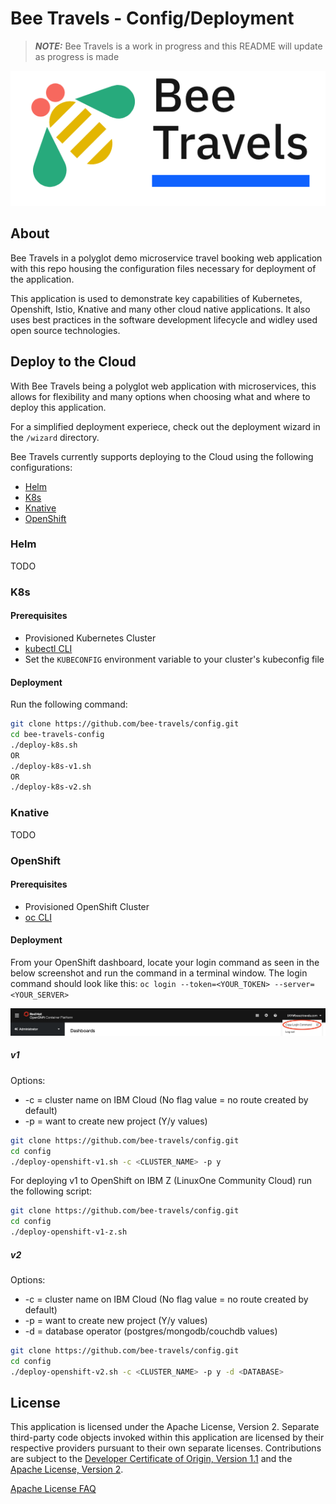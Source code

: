 # Bee Travels - Config/Deployment

> ***NOTE:*** Bee Travels is a work in progress and this README will update as progress is made

![](readme-images/logo.jpg)

## About

Bee Travels in a polyglot demo microservice travel booking web application with this repo housing the configuration files necessary for deployment of the application.

This application is used to demonstrate key capabilities of Kubernetes, Openshift, Istio, Knative and many other cloud native applications. It also uses best practices in the software development lifecycle and widley used open source technologies.

## Deploy to the Cloud

With Bee Travels being a polyglot web application with microservices, this allows for flexibility and many options when choosing what and where to deploy this application. 

For a simplified deployment experiece, check out the deployment wizard in the `/wizard` directory.

Bee Travels currently supports deploying to the Cloud using the following configurations:

* [Helm](#helm)
* [K8s](#k8s)
* [Knative](#knative)
* [OpenShift](#openshift)

### Helm

TODO

### K8s

#### Prerequisites

* Provisioned Kubernetes Cluster
* [kubectl CLI](https://kubernetes.io/docs/tasks/tools/install-kubectl/)
* Set the `KUBECONFIG` environment variable to your cluster's kubeconfig file

#### Deployment

Run the following command:

```sh
git clone https://github.com/bee-travels/config.git
cd bee-travels-config
./deploy-k8s.sh
OR
./deploy-k8s-v1.sh
OR
./deploy-k8s-v2.sh
```

### Knative

TODO

### OpenShift

#### Prerequisites

* Provisioned OpenShift Cluster
* [oc CLI](https://www.okd.io/download.html)

#### Deployment

From your OpenShift dashboard, locate your login command as seen in the below screenshot and run the command in a terminal window. The login command should look like this: `oc login --token=<YOUR_TOKEN> --server=<YOUR_SERVER>`


![](readme-images/openshift-login.jpg)

##### v1

Options:
* -c = cluster name on IBM Cloud (No flag value = no route created by default)
* -p = want to create new project (Y/y values)

```sh
git clone https://github.com/bee-travels/config.git
cd config
./deploy-openshift-v1.sh -c <CLUSTER_NAME> -p y
```

For deploying v1 to OpenShift on IBM Z (LinuxOne Community Cloud) run the following script:

```sh
git clone https://github.com/bee-travels/config.git
cd config
./deploy-openshift-v1-z.sh
```

##### v2

Options:
* -c = cluster name on IBM Cloud (No flag value = no route created by default)
* -p = want to create new project (Y/y values)
* -d = database operator (postgres/mongodb/couchdb values)

```sh
git clone https://github.com/bee-travels/config.git
cd config
./deploy-openshift-v2.sh -c <CLUSTER_NAME> -p y -d <DATABASE>
```

## License

This application is licensed under the Apache License, Version 2. Separate third-party code objects invoked within this application are licensed by their respective providers pursuant to their own separate licenses. Contributions are subject to the [Developer Certificate of Origin, Version 1.1](https://developercertificate.org/) and the [Apache License, Version 2](https://www.apache.org/licenses/LICENSE-2.0.txt).

[Apache License FAQ](https://www.apache.org/foundation/license-faq.html#WhatDoesItMEAN)
